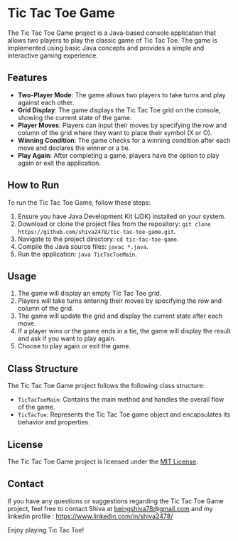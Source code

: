 # Tic Tac Toe Game

The Tic Tac Toe Game project is a Java-based console application that allows two players to play the classic game of Tic Tac Toe. The game is implemented using basic Java concepts and provides a simple and interactive gaming experience.

## Features

- **Two-Player Mode**: The game allows two players to take turns and play against each other.
- **Grid Display**: The game displays the Tic Tac Toe grid on the console, showing the current state of the game.
- **Player Moves**: Players can input their moves by specifying the row and column of the grid where they want to place their symbol (X or O).
- **Winning Condition**: The game checks for a winning condition after each move and declares the winner or a tie.
- **Play Again**: After completing a game, players have the option to play again or exit the application.

## How to Run

To run the Tic Tac Toe Game, follow these steps:

1. Ensure you have Java Development Kit (JDK) installed on your system.
2. Download or clone the project files from the repository: `git clone https://github.com/shiva2478/tic-tac-toe-game.git`.
3. Navigate to the project directory: `cd tic-tac-toe-game`.
4. Compile the Java source files: `javac *.java`.
5. Run the application: `java TicTacToeMain`.

## Usage

1. The game will display an empty Tic Tac Toe grid.
2. Players will take turns entering their moves by specifying the row and column of the grid.
3. The game will update the grid and display the current state after each move.
4. If a player wins or the game ends in a tie, the game will display the result and ask if you want to play again.
5. Choose to play again or exit the game.

## Class Structure

The Tic Tac Toe Game project follows the following class structure:

- `TicTacToeMain`: Contains the main method and handles the overall flow of the game.
- `TicTacToe`: Represents the Tic Tac Toe game object and encapsulates its behavior and properties.

## License

The Tic Tac Toe Game project is licensed under the [MIT License](LICENSE).

## Contact

If you have any questions or suggestions regarding the Tic Tac Toe Game project, feel free to contact Shiva at beingshiva78@gmail.com and my linkedin profile : https://www.linkedin.com/in/shiva2478/

Enjoy playing Tic Tac Toe!
